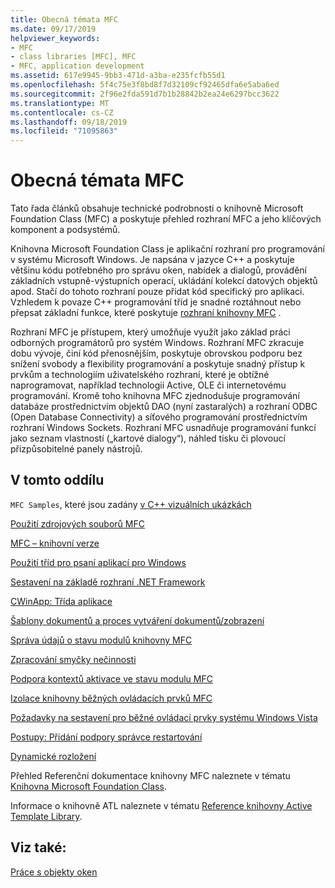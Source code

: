 ```yaml
---
title: Obecná témata MFC
ms.date: 09/17/2019
helpviewer_keywords:
- MFC
- class libraries [MFC], MFC
- MFC, application development
ms.assetid: 617e9945-9bb3-471d-a3ba-e235fcfb55d1
ms.openlocfilehash: 5f4c75e3f8bd8f7d32109cf92465dfa6e5aba6ed
ms.sourcegitcommit: 2f96e2fda591d7b1b28842b2ea24e6297bcc3622
ms.translationtype: MT
ms.contentlocale: cs-CZ
ms.lasthandoff: 09/18/2019
ms.locfileid: "71095863"
---
```

# <a name="general-mfc-topics"></a>Obecná témata MFC

Tato řada článků obsahuje technické podrobnosti o knihovně Microsoft Foundation Class (MFC) a poskytuje přehled rozhraní MFC a jeho klíčových komponent a podsystémů.

Knihovna Microsoft Foundation Class je aplikační rozhraní pro programování v systému Microsoft Windows. Je napsána v jazyce C++ a poskytuje většinu kódu potřebného pro správu oken, nabídek a dialogů, provádění základních vstupně-výstupních operací, ukládání kolekcí datových objektů apod. Stačí do tohoto rozhraní pouze přidat kód specifický pro aplikaci. Vzhledem k povaze C++ programování tříd je snadné roztáhnout nebo přepsat základní funkce, které poskytuje [rozhraní knihovny MFC](../mfc/framework-mfc.md) .

Rozhraní MFC je přístupem, který umožňuje využít jako základ práci odborných programátorů pro systém Windows. Rozhraní MFC zkracuje dobu vývoje, činí kód přenosnějším, poskytuje obrovskou podporu bez snížení svobody a flexibility programování a poskytuje snadný přístup k prvkům a technologiím uživatelského rozhraní, které je obtížné naprogramovat, například technologii Active, OLE či internetovému programování. Kromě toho knihovna MFC zjednodušuje programování databáze prostřednictvím objektů DAO (nyní zastaralých) a rozhraní ODBC (Open Database Connectivity) a síťového programování prostřednictvím rozhraní Windows Sockets. Rozhraní MFC usnadňuje programování funkcí jako seznam vlastností („kartové dialogy“), náhled tisku či plovoucí přizpůsobitelné panely nástrojů.

## <a name="in-this-section"></a>V tomto oddílu

`MFC Samples`, které jsou zadány [v C++ vizuálních ukázkách](../overview/visual-cpp-samples.md)

[Použití zdrojových souborů MFC](../mfc/using-the-mfc-source-files.md)

[MFC – knihovní verze](../mfc/mfc-library-versions.md)

[Použití tříd pro psaní aplikací pro Windows](../mfc/using-the-classes-to-write-applications-for-windows.md)

[Sestavení na základě rozhraní .NET Framework](../mfc/building-on-the-framework.md)

[CWinApp: Třída aplikace](../mfc/cwinapp-the-application-class.md)

[Šablony dokumentů a proces vytváření dokumentů/zobrazení](../mfc/document-templates-and-the-document-view-creation-process.md)

[Správa údajů o stavu modulů knihovny MFC](../mfc/managing-the-state-data-of-mfc-modules.md)

[Zpracování smyčky nečinnosti](../mfc/idle-loop-processing.md)

[Podpora kontextů aktivace ve stavu modulu MFC](../mfc/support-for-activation-contexts-in-the-mfc-module-state.md)

[Izolace knihovny běžných ovládacích prvků MFC](../mfc/isolation-of-the-mfc-common-controls-library.md)

[Požadavky na sestavení pro běžné ovládací prvky systému Windows Vista](../mfc/build-requirements-for-windows-vista-common-controls.md)

[Postupy: Přidání podpory správce restartování](../mfc/how-to-add-restart-manager-support.md)

[Dynamické rozložení](../mfc/dynamic-layout.md)

Přehled Referenční dokumentace knihovny MFC naleznete v tématu [Knihovna Microsoft Foundation Class](../mfc/mfc-desktop-applications.md).

Informace o knihovně ATL naleznete v tématu [Reference knihovny Active Template Library](../atl/atl-class-overview.md).

## <a name="see-also"></a>Viz také:

[Práce s objekty oken](../mfc/working-with-window-objects.md)
